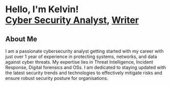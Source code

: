 <h1>Hello, I'm Kelvin! <br/> <a href="https://www.linkedin.com/in/kgyahaya">Cyber Security Analyst</a>, <a href="#">Writer</a></h1>

<h2>About Me </h2>
I am a passionate cybersecurity analyst getting started with my career with just over 1 year of experience in protecting systems, networks, and data against cyber threats. My expertise lies in Threat Intelligence, Incident Response, Digital forensics and OSs. I am dedicated to staying updated with the latest security trends and technologies to effectively mitigate risks and ensure robust security posture for organisations.




